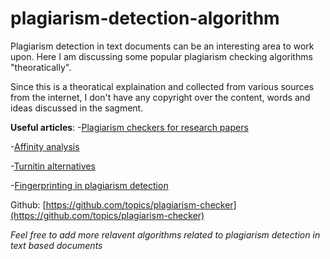 # plagiarism-detection-algorithm
Plagiarism detection in text documents can be an interesting area to work upon. Here I am discussing some popular plagiarism checking algorithms "theoratically".

Since this is a theoratical explaination and collected from various sources from the internet, I don't have any copyright over the content, words and ideas discussed in the sagment. 

**Useful articles**:
-[Plagiarism checkers for research papers](https://plagiarism.tech/best-plagiarism-checker-for-research-papers/)

-[Affinity analysis](https://en.wikipedia.org/wiki/Affinity_analysis)

-[Turnitin alternatives](https://writinghelp.net/turnitin-free-download-best-plagiarism-checker-for-students/)

-[Fingerprinting in plagiarism detection](https://en.wikipedia.org/wiki/Plagiarism_detection#Fingerprinting)

Github: [https://github.com/topics/plagiarism-checker](https://github.com/topics/plagiarism-checker)

*Feel free to add more relavent algorithms related to plagiarism detection in text based documents*
